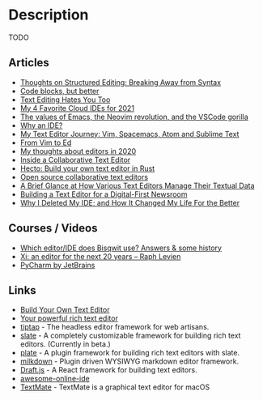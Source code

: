 # Description

TODO


## Articles

- [Thoughts on Structured Editing: Breaking Away from Syntax](https://mbuffett.com/posts/structured-editing-syntax/)
- [Code blocks, but better](https://ped.ro/blog/code-blocks-but-better)
- [Text Editing Hates You Too](https://lord.io/text-editing-hates-you-too/)
- [My 4 Favorite Cloud IDEs for 2021](https://betterprogramming.pub/my-4-favorite-cloud-ides-for-2021-2f3c09d78eaa)
- [The values of Emacs, the Neovim revolution, and the VSCode gorilla](https://www.murilopereira.com/the-values-of-emacs-the-neovim-revolution-and-the-vscode-gorilla/)
- [Why an IDE?](https://matklad.github.io/2020/11/11/yde.html)
- [My Text Editor Journey: Vim, Spacemacs, Atom and Sublime Text](https://thume.ca/2017/03/04/my-text-editor-journey-vim-spacemacs-atom-and-sublime-text/)
- [From Vim to Ed](http://blog.cretaria.com/posts/from-vim-to-ed.html)
- [My thoughts about editors in 2020](https://phaazon.net/blog/blog/editors-in-2020)
- [Inside a Collaborative Text Editor](https://caolan.uk/articles/inside-a-collaborative-text-editor/)
- [Hecto: Build your own text editor in Rust](https://www.philippflenker.com/hecto/)
- [Open source collaborative text editors](https://juretriglav.si/open-source-collaborative-text-editors/)
- [A Brief Glance at How Various Text Editors Manage Their Textual Data](https://ecc-comp.blogspot.com/2015/05/a-brief-glance-at-how-5-text-editors.html)
- [Building a Text Editor for a Digital-First Newsroom](https://open.nytimes.com/building-a-text-editor-for-a-digital-first-newsroom-f1cb8367fc21)
- [Why I Deleted My IDE; and How It Changed My Life For the Better](https://dev.to/overopshq/why-i-deleted-my-ide-and-how-it-changed-my-life-for-the-better-hli)


## Courses / Videos

- [Which editor/IDE does Bisqwit use? Answers & some history](https://youtu.be/ZMBQmhO8KqI)
- [Xi: an editor for the next 20 years – Raph Levien](https://youtu.be/4FbQre9VQLI)
- [PyCharm by JetBrains](https://www.youtube.com/c/PyCharmIDE/playlists)


## Links

- [Build Your Own Text Editor](https://viewsourcecode.org/snaptoken/kilo/index.html)
- [Your powerful rich text editor](https://quilljs.com/)
- [tiptap](https://github.com/ueberdosis/tiptap) - The headless editor framework for web artisans.
- [slate](https://github.com/ianstormtaylor/slate) -  A completely customizable framework for building rich text editors. (Currently in beta.)
- [plate](https://github.com/udecode/plate) -  A plugin framework for building rich text editors with slate.
- [milkdown](https://github.com/Saul-Mirone/milkdown) - Plugin driven WYSIWYG markdown editor framework.
- [Draft.js](https://github.com/facebook/draft-js) - A React framework for building text editors.
- [awesome-online-ide](https://github.com/styfle/awesome-online-ide)
- [TextMate](https://github.com/textmate/textmate) - TextMate is a graphical text editor for macOS
